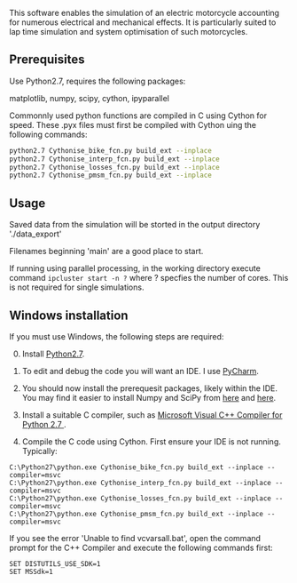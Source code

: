 This software enables the simulation of an electric motorcycle accounting for numerous electrical and mechanical 
effects. It is particularly suited to lap time simulation and system optimisation of such motorcycles.

## Prerequisites

Use Python2.7, requires the following packages:

matplotlib, numpy, scipy, cython, ipyparallel

Commonnly used python functions are compiled in C using Cython for speed. These .pyx files must first be compiled 
with Cython uing the following commands:

```sh
python2.7 Cythonise_bike_fcn.py build_ext --inplace
python2.7 Cythonise_interp_fcn.py build_ext --inplace 
python2.7 Cythonise_losses_fcn.py build_ext --inplace 
python2.7 Cythonise_pmsm_fcn.py build_ext --inplace 
```

## Usage

Saved data from the simulation will be storted in the output directory './data_export'

Filenames beginning 'main' are a good place to start.

If running using parallel processing, in the working directory execute command `ipcluster start -n ?` where ? 
specfies the number of cores. This is not required for single simulations.

## Windows installation

If you must use Windows, the following steps are required:

0. Install [Python2.7](https://www.python.org/downloads/windows/).

1. To edit and debug the code you will want an IDE. I use 
[PyCharm](https://www.jetbrains.com/pycharm/). 

2. You should now install the prerequesit packages, likely within the IDE. You may find it easier to install Numpy 
and SciPy from [here](http://www.lfd.uci.edu/~gohlke/pythonlibs/#numpy) and 
[here](http://www.lfd.uci.edu/~gohlke/pythonlibs/#scipy).

3. Install a suitable C compiler, such as [Microsoft Visual C++ Compiler for Python 2.7
](https://www.microsoft.com/en-gb/download/details.aspx?id=44266).

4. Compile the C code using Cython. First ensure your IDE is not running. Typically:

```
C:\Python27\python.exe Cythonise_bike_fcn.py build_ext --inplace --compiler=msvc
C:\Python27\python.exe Cythonise_interp_fcn.py build_ext --inplace --compiler=msvc
C:\Python27\python.exe Cythonise_losses_fcn.py build_ext --inplace --compiler=msvc
C:\Python27\python.exe Cythonise_pmsm_fcn.py build_ext --inplace --compiler=msvc
```

If you see the error 'Unable to find vcvarsall.bat', open the command prompt for the C++ Compiler and execute the following 
commands first:

```
SET DISTUTILS_USE_SDK=1
SET MSSdk=1
```
